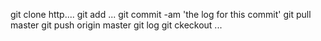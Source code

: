 git clone http....
git add ...
git commit -am 'the log for this commit'
git pull master
git push origin master
git log
git ckeckout ...
